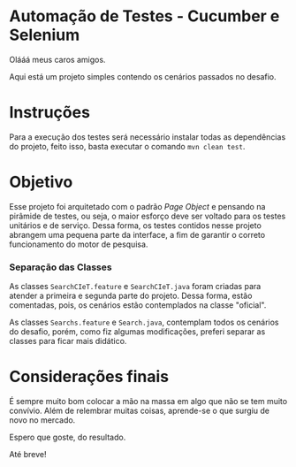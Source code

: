 # Automação de Testes - Cucumber e Selenium

Olááá meus caros amigos.

Aqui está um projeto simples contendo os cenários passados no desafio.

# Instruções
Para a execução dos testes será necessário instalar todas as dependências do projeto, feito isso, basta executar o comando ``mvn clean test``.

# Objetivo
Esse projeto foi arquitetado com o padrão _Page Object_ e pensando na pirâmide de testes, ou seja, o maior esforço deve ser voltado para os testes unitários e de serviço.
Dessa forma, os testes contidos nesse projeto abrangem uma pequena parte da interface, a fim de garantir o correto funcionamento do motor de pesquisa.

### Separação das Classes
As classes ``SearchCIeT.feature`` e ``SearchCIeT.java`` foram criadas para atender a primeira e segunda parte do projeto. Dessa forma, estão comentadas, pois, os cenários estão contemplados na classe "oficial". 

As classes ``Searchs.feature`` e ``Search.java``, contemplam todos os cenários do desafio, porém, como fiz algumas modificações, preferi separar as classes para ficar mais didático.

# Considerações finais
É sempre muito bom colocar a mão na massa em algo que não se tem muito convívio. Além de relembrar muitas coisas, aprende-se o que surgiu de novo no mercado. 

Espero que goste, do resultado.

Até breve!
